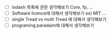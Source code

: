 - [ ]  lodash 목록에 관한 생각해보기 Core, fp, ...
- [ ] Software licence에 대해서 생각해보기 ex) MIT ...
- [ ] single Tread vs multi Tread 에 대해서 생각해보기
- [ ] programing paradaim에 대해서 생각해보기
